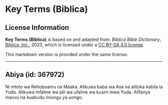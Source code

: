 # Key Terms (Biblica)

## License Information

**Key Terms (Biblica)** is based on and adapted from: _Biblica Bible Dictionary_, [Biblica, Inc.](https://www.biblica.com/), 2023, which is licensed under a [CC BY-SA 4.0 license](https://creativecommons.org/licenses/by-sa/4.0/legalcode.en).

This markdown version is provided under the same license.



--------------------------------

## Abiya (id: 367972)

Ni mtoto wa Rehoboamu na Maaka. Alikuwa baba wa Asa na alitoka kabila la Yuda. Alikuwa mfalme wa pili wa ufalme wa kusini mwa Yuda. Alifanya maovu na kuabudu miungu ya uongo.


